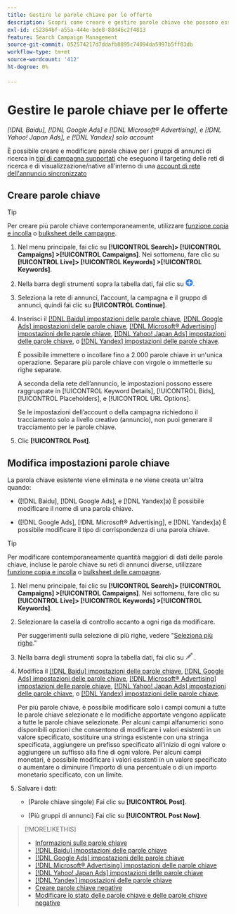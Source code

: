 ```yaml
---
title: Gestire le parole chiave per le offerte
description: Scopri come creare e gestire parole chiave che possono essere offerte per i gruppi di annunci di ricerca.
exl-id: c52364bf-a55a-444e-bde8-88d46c2f4813
feature: Search Campaign Management
source-git-commit: 052574217d7ddafb8895c74094da5997b5ff83db
workflow-type: tm+mt
source-wordcount: '412'
ht-degree: 0%

---
```


# Gestire le parole chiave per le offerte

*[!DNL Baidu], [!DNL Google Ads] e [!DNL Microsoft® Advertising], e [!DNL Yahoo! Japan Ads], e [!DNL Yandex] solo account*

È possibile creare e modificare parole chiave per i gruppi di annunci di ricerca in [tipi di campagna supportati](/help/search-social-commerce/introduction/supported-inventory.md) che eseguono il targeting delle reti di ricerca e di visualizzazione/native all’interno di una [account di rete dell&#39;annuncio sincronizzato](/help/search-social-commerce/campaign-management/accounts/ad-network-account-about.md)

## Creare parole chiave

>[!TIP]
>
>Per creare più parole chiave contemporaneamente, utilizzare [funzione copia e incolla](/help/search-social-commerce/campaign-management/campaigns/copy-paste.md) o [bulksheet delle campagne](/help/search-social-commerce/campaign-management/bulksheets/bulksheet-about.md).

1. Nel menu principale, fai clic su **[!UICONTROL Search]> [!UICONTROL Campaigns] >[!UICONTROL Campaigns]**. Nei sottomenu, fare clic su **[!UICONTROL Live]> [!UICONTROL Keywords] >[!UICONTROL Keywords]**.

1. Nella barra degli strumenti sopra la tabella dati, fai clic su ![Crea](/help/search-social-commerce/assets/add.png "Crea").

1. Seleziona la rete di annunci, l’account, la campagna e il gruppo di annunci, quindi fai clic su **[!UICONTROL Continue]**.

1. Inserisci il [[!DNL Baidu] impostazioni delle parole chiave](keyword-settings-baidu.md), [[!DNL Google Ads] impostazioni delle parole chiave](keyword-settings-google.md), [[!DNL Microsoft® Advertising] impostazioni delle parole chiave](keyword-settings-microsoft.md), [[!DNL Yahoo! Japan Ads] impostazioni delle parole chiave](keyword-settings-yahoo-japan.md), o [[!DNL Yandex] impostazioni delle parole chiave](keyword-settings-yandex.md).

   È possibile immettere o incollare fino a 2.000 parole chiave in un&#39;unica operazione. Separare più parole chiave con virgole o immetterle su righe separate.

   A seconda della rete dell’annuncio, le impostazioni possono essere raggruppate in [!UICONTROL Keyword Details], [!UICONTROL Bids], [!UICONTROL Placeholders], e [!UICONTROL URL Options].

   Se le impostazioni dell’account o della campagna richiedono il tracciamento solo a livello creativo (annuncio), non puoi generare il tracciamento per le parole chiave.

1. Clic **[!UICONTROL Post]**.

## Modifica impostazioni parole chiave

La parola chiave esistente viene eliminata e ne viene creata un&#39;altra quando:

* ([!DNL Baidu], [!DNL Google Ads], e [!DNL Yandex]a) È possibile modificare il nome di una parola chiave.

* ([!DNL Google Ads], [!DNL Microsoft® Advertising], e [!DNL Yandex]a) È possibile modificare il tipo di corrispondenza di una parola chiave.

>[!TIP]
>
>Per modificare contemporaneamente quantità maggiori di dati delle parole chiave, incluse le parole chiave su reti di annunci diverse, utilizzare [funzione copia e incolla](/help/search-social-commerce/campaign-management/campaigns/copy-paste.md) o [bulksheet delle campagne](/help/search-social-commerce/campaign-management/bulksheets/bulksheet-about.md).

1. Nel menu principale, fai clic su **[!UICONTROL Search]> [!UICONTROL Campaigns] >[!UICONTROL Campaigns]**. Nei sottomenu, fare clic su **[!UICONTROL Live]> [!UICONTROL Keywords] >[!UICONTROL Keywords]**.

1. Selezionare la casella di controllo accanto a ogni riga da modificare.

   Per suggerimenti sulla selezione di più righe, vedere &quot;[Seleziona più righe](/help/search-social-commerce/common-tasks/navigation-editing-selection/multiple-rows-select.md).&quot;

1. Nella barra degli strumenti sopra la tabella dati, fai clic su ![Modifica](/help/search-social-commerce/assets/edit.png "Modifica") .

1. Modifica il [[!DNL Baidu] impostazioni delle parole chiave](keyword-settings-baidu.md), [[!DNL Google Ads] impostazioni delle parole chiave](keyword-settings-google.md), [[!DNL Microsoft® Advertising] impostazioni delle parole chiave](keyword-settings-microsoft.md), [[!DNL Yahoo! Japan Ads] impostazioni delle parole chiave](keyword-settings-yahoo-japan.md), o [[!DNL Yandex] impostazioni delle parole chiave](keyword-settings-yandex.md).

   Per più parole chiave, è possibile modificare solo i campi comuni a tutte le parole chiave selezionate e le modifiche apportate vengono applicate a tutte le parole chiave selezionate. Per alcuni campi alfanumerici sono disponibili opzioni che consentono di modificare i valori esistenti in un valore specificato, sostituire una stringa esistente con una stringa specificata, aggiungere un prefisso specificato all&#39;inizio di ogni valore o aggiungere un suffisso alla fine di ogni valore. Per alcuni campi monetari, è possibile modificare i valori esistenti in un valore specificato o aumentare o diminuire l&#39;importo di una percentuale o di un importo monetario specificato, con un limite.

1. Salvare i dati:

   * (Parole chiave singole) Fai clic su **[!UICONTROL Post]**.

   * (Più gruppi di annunci) Fai clic su **[!UICONTROL Post Now]**.

>[!MORELIKETHIS]
>
>* [Informazioni sulle parole chiave](keyword-about.md)
>* [[!DNL Baidu] impostazioni delle parole chiave](keyword-settings-baidu.md)
>* [[!DNL Google Ads] impostazioni delle parole chiave](keyword-settings-google.md)
>* [[!DNL Microsoft® Advertising] impostazioni delle parole chiave](keyword-settings-microsoft.md)
>* [[!DNL Yahoo! Japan Ads] impostazioni delle parole chiave](keyword-settings-yahoo-japan.md)
>* [[!DNL Yandex] impostazioni delle parole chiave](keyword-settings-yandex.md)
>* [Creare parole chiave negative](/help/search-social-commerce/campaign-management/campaigns/keyword-negative-create.md)
>* [Modificare lo stato delle parole chiave e delle parole chiave negative](keyword-status-edit.md)
